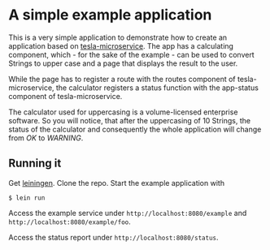 # A simple example application

This is a very simple application to demonstrate how to create an application based on [tesla-microservice](https://github.com/otto-de/tesla-microservice).
The app has a calculating component, which - for the sake of the example - can be used to convert Strings to upper case and a page that displays the result to the user.

While the page has to register a route with the routes component of tesla-microservice, the calculator registers a status function with the
app-status component of tesla-microservice.

The calculator used for uppercasing is a volume-licensed enterprise software.
So you will notice, that after the uppercasing of 10 Strings, the status of the calculator and consequently the whole application will change from *OK* to *WARNING*.

## Running it
Get [leiningen](http://leiningen.org/#install). Clone the repo. Start the example application with

`$ lein run`

Access the example service under `http://localhost:8080/example` and `http://localhost:8080/example/foo`.

Access the status report under `http://localhost:8080/status`.


